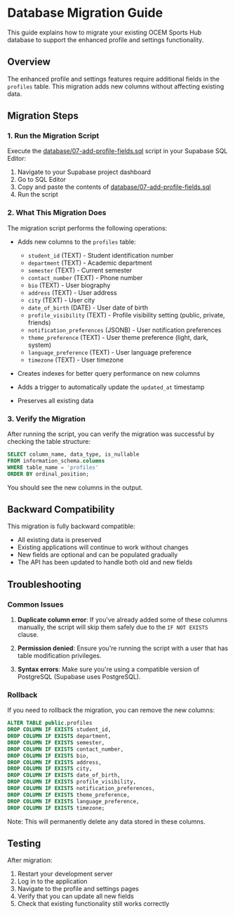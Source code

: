 # Database Migration Guide

This guide explains how to migrate your existing OCEM Sports Hub database to support the enhanced profile and settings functionality.

## Overview

The enhanced profile and settings features require additional fields in the `profiles` table. This migration adds new columns without affecting existing data.

## Migration Steps

### 1. Run the Migration Script

Execute the [database/07-add-profile-fields.sql](file:///d:/Web%20Codes/Web%20Application/OCEM%20Sports%20Hub/scripts/database/07-add-profile-fields.sql) script in your Supabase SQL Editor:

1. Navigate to your Supabase project dashboard
2. Go to SQL Editor
3. Copy and paste the contents of [database/07-add-profile-fields.sql](file:///d:/Web%20Codes/Web%20Application/OCEM%20Sports%20Hub/scripts/database/07-add-profile-fields.sql)
4. Run the script

### 2. What This Migration Does

The migration script performs the following operations:

- Adds new columns to the `profiles` table:
  - `student_id` (TEXT) - Student identification number
  - `department` (TEXT) - Academic department
  - `semester` (TEXT) - Current semester
  - `contact_number` (TEXT) - Phone number
  - `bio` (TEXT) - User biography
  - `address` (TEXT) - User address
  - `city` (TEXT) - User city
  - `date_of_birth` (DATE) - User date of birth
  - `profile_visibility` (TEXT) - Profile visibility setting (public, private, friends)
  - `notification_preferences` (JSONB) - User notification preferences
  - `theme_preference` (TEXT) - User theme preference (light, dark, system)
  - `language_preference` (TEXT) - User language preference
  - `timezone` (TEXT) - User timezone

- Creates indexes for better query performance on new columns
- Adds a trigger to automatically update the `updated_at` timestamp
- Preserves all existing data

### 3. Verify the Migration

After running the script, you can verify the migration was successful by checking the table structure:

```sql
SELECT column_name, data_type, is_nullable
FROM information_schema.columns
WHERE table_name = 'profiles'
ORDER BY ordinal_position;
```

You should see the new columns in the output.

## Backward Compatibility

This migration is fully backward compatible:

- All existing data is preserved
- Existing applications will continue to work without changes
- New fields are optional and can be populated gradually
- The API has been updated to handle both old and new fields

## Troubleshooting

### Common Issues

1. **Duplicate column error**: If you've already added some of these columns manually, the script will skip them safely due to the `IF NOT EXISTS` clause.

2. **Permission denied**: Ensure you're running the script with a user that has table modification privileges.

3. **Syntax errors**: Make sure you're using a compatible version of PostgreSQL (Supabase uses PostgreSQL).

### Rollback

If you need to rollback the migration, you can remove the new columns:

```sql
ALTER TABLE public.profiles 
DROP COLUMN IF EXISTS student_id,
DROP COLUMN IF EXISTS department,
DROP COLUMN IF EXISTS semester,
DROP COLUMN IF EXISTS contact_number,
DROP COLUMN IF EXISTS bio,
DROP COLUMN IF EXISTS address,
DROP COLUMN IF EXISTS city,
DROP COLUMN IF EXISTS date_of_birth,
DROP COLUMN IF EXISTS profile_visibility,
DROP COLUMN IF EXISTS notification_preferences,
DROP COLUMN IF EXISTS theme_preference,
DROP COLUMN IF EXISTS language_preference,
DROP COLUMN IF EXISTS timezone;
```

Note: This will permanently delete any data stored in these columns.

## Testing

After migration:

1. Restart your development server
2. Log in to the application
3. Navigate to the profile and settings pages
4. Verify that you can update all new fields
5. Check that existing functionality still works correctly
